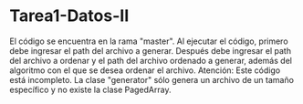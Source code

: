 # Tarea1-Datos-II
El código se encuentra en la rama "master".
Al ejecutar el código, primero debe ingresar el path del archivo a generar. Después debe ingresar el path del archivo a ordenar y el path del archivo ordenado a generar, además del algoritmo con el que se desea ordenar el archivo.
Atención: Este código está incompleto. La clase "generator" sólo genera un archivo de un tamaño específico y no existe la clase PagedArray.
